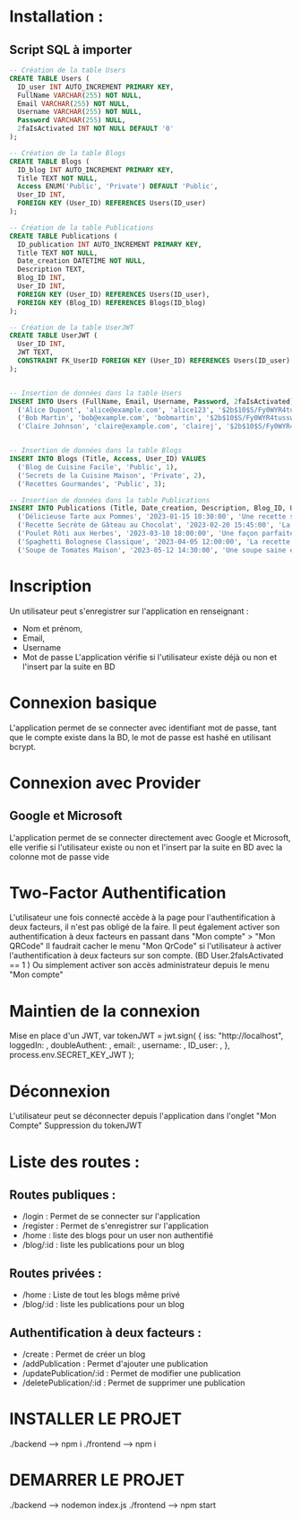 # Installation :

## Script SQL à importer

```sql
-- Création de la table Users
CREATE TABLE Users (
  ID_user INT AUTO_INCREMENT PRIMARY KEY,
  FullName VARCHAR(255) NOT NULL,
  Email VARCHAR(255) NOT NULL,
  Username VARCHAR(255) NOT NULL,
  Password VARCHAR(255) NULL,
  2faIsActivated INT NOT NULL DEFAULT '0'
);

-- Création de la table Blogs
CREATE TABLE Blogs (
  ID_blog INT AUTO_INCREMENT PRIMARY KEY,
  Title TEXT NOT NULL,
  Access ENUM('Public', 'Private') DEFAULT 'Public',
  User_ID INT,
  FOREIGN KEY (User_ID) REFERENCES Users(ID_user)
);

-- Création de la table Publications
CREATE TABLE Publications (
  ID_publication INT AUTO_INCREMENT PRIMARY KEY,
  Title TEXT NOT NULL,
  Date_creation DATETIME NOT NULL,
  Description TEXT,
  Blog_ID INT,
  User_ID INT,
  FOREIGN KEY (User_ID) REFERENCES Users(ID_user),
  FOREIGN KEY (Blog_ID) REFERENCES Blogs(ID_blog)
);

-- Création de la table UserJWT
CREATE TABLE UserJWT (
  User_ID INT,
  JWT TEXT,
  CONSTRAINT FK_UserID FOREIGN KEY (User_ID) REFERENCES Users(ID_user)
);


-- Insertion de données dans la table Users
INSERT INTO Users (FullName, Email, Username, Password, 2faIsActivated) VALUES
  ('Alice Dupont', 'alice@example.com', 'alice123', '$2b$10$S/Fy0WYR4tusswl6A/xtfe1y4lVCLXt9P8HJrZe6P5VO1bfhV60eO', 1), -- Password
  ('Bob Martin', 'bob@example.com', 'bobmartin', '$2b$10$S/Fy0WYR4tusswl6A/xtfe1y4lVCLXt9P8HJrZe6P5VO1bfhV60eO', 0), -- Password
  ('Claire Johnson', 'claire@example.com', 'clairej', '$2b$10$S/Fy0WYR4tusswl6A/xtfe1y4lVCLXt9P8HJrZe6P5VO1bfhV60eO', 0); -- Password


-- Insertion de données dans la table Blogs
INSERT INTO Blogs (Title, Access, User_ID) VALUES
  ('Blog de Cuisine Facile', 'Public', 1),
  ('Secrets de la Cuisine Maison', 'Private', 2),
  ('Recettes Gourmandes', 'Public', 3);

-- Insertion de données dans la table Publications
INSERT INTO Publications (Title, Date_creation, Description, Blog_ID, User_ID) VALUES
  ('Délicieuse Tarte aux Pommes', '2023-01-15 10:30:00', 'Une recette simple et délicieuse de tarte aux pommes.', 1, 1),
  ('Recette Secrète de Gâteau au Chocolat', '2023-02-20 15:45:00', 'La meilleure recette de gâteau au chocolat jamais révélée!', 2, 2),
  ('Poulet Rôti aux Herbes', '2023-03-10 18:00:00', 'Une façon parfaite de préparer le poulet pour un repas savoureux.', 3, 3),
  ('Spaghetti Bolognese Classique', '2023-04-05 12:00:00', 'La recette authentique de la sauce bolognaise italienne.', 1, 1),
  ('Soupe de Tomates Maison', '2023-05-12 14:30:00', 'Une soupe saine et délicieuse à base de tomates fraîches.', 2, 2);

```

# Inscription

Un utilisateur peut s'enregistrer sur l'application en renseignant :

- Nom et prénom,
- Email,
- Username
- Mot de passe
  L'application vérifie si l'utilisateur existe déjà ou non et l'insert par la suite en BD

# Connexion basique

L'application permet de se connecter avec identifiant mot de passe, tant que le compte existe dans la BD, le mot de passe est hashé en utilisant bcrypt.

# Connexion avec Provider

## Google et Microsoft

L'application permet de se connecter directement avec Google et Microsoft, elle verifie si l'utilisateur existe ou non et l'insert par la suite en BD avec la colonne mot de passe vide

# Two-Factor Authentification

L'utilisateur une fois connecté accède à la page pour l'authentification à deux facteurs, il n'est pas obligé de la faire.
Il peut également activer son authentification à deux facteurs en passant dans "Mon compte" > "Mon QRCode"
Il faudrait cacher le menu "Mon QrCode" si l'utilisateur à activer l'authentification à deux facteurs sur son compte. (BD User.2faIsActivated == 1 )
Ou simplement activer son accès administrateur depuis le menu "Mon compte"

# Maintien de la connexion

Mise en place d'un JWT,
var tokenJWT = jwt.sign(
{
iss: "http://localhost",
loggedIn: ,
doubleAuthent: ,
email: ,
username: ,
ID_user: ,
},
process.env.SECRET_KEY_JWT
);

# Déconnexion

L'utilisateur peut se déconnecter depuis l'application dans l'onglet "Mon Compte"
Suppression du tokenJWT

# Liste des routes :

## Routes publiques :

- /login : Permet de se connecter sur l'application
- /register : Permet de s'enregistrer sur l'application
- /home : liste des blogs pour un user non authentifié
- /blog/:id : liste les publications pour un blog

## Routes privées :

- /home : Liste de tout les blogs même privé
- /blog/:id : liste les publications pour un blog

## Authentification à deux facteurs :

- /create : Permet de créer un blog
- /addPublication : Permet d'ajouter une publication
- /updatePublication/:id : Permet de modifier une publication
- /deletePublication/:id : Permet de supprimer une publication

# INSTALLER LE PROJET

./backend --> npm i
./frontend --> npm i

# DEMARRER LE PROJET

./backend --> nodemon index.js
./frontend --> npm start
